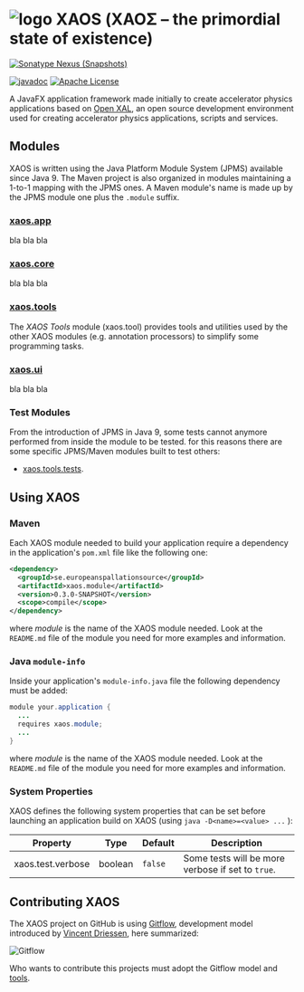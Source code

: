 # ![logo](https://github.com/ESSICS/XAOS/blob/feature/XAOS-11/doc/logo-small.png) XAOS (ΧΑΟΣ – the primordial state of existence)
<!-- # ![logo](https://github.com/ESSICS/XAOS/blob/master/doc/logo-small.png) XAOS (ΧΑΟΣ – the primordial state of existence) -->

[![Sonatype Nexus (Snapshots)](https://img.shields.io/nexus/s/https/oss.sonatype.org/se.europeanspallationsource/xaos.svg)](https://oss.sonatype.org/content/repositories/snapshots/se/europeanspallationsource/xaos/)
<!--[![Maven Central](https://img.shields.io/maven-central/v/se.europeanspallationsource/xaos.svg)](https://repo1.maven.org/maven2/se/europeanspallationsource/xaos)-->
[![javadoc](https://www.javadoc.io/badge/se.europeanspallationsource/xaos.svg)](https://www.javadoc.io/doc/se.europeanspallationsource/xaos)
[![Apache License](https://img.shields.io/badge/license-Apache%20License%202.0-yellow.svg)](http://www.apache.org/licenses/LICENSE-2.0)

A JavaFX application framework made initially to create accelerator physics
applications based on [Open XAL](https://github.com/openxal/openxal), an open
source development environment used for creating accelerator physics
applications, scripts and services.


## Modules

XAOS is written using the Java Platform Module System (JPMS) available since
Java 9. The Maven project is also organized in modules maintaining a 1-to-1
mapping with the JPMS ones. A Maven module's name is made up by the JPMS module
one plus the `.module` suffix.

### [xaos.app](https://github.com/ESSICS/XAOS/tree/feature/XAOS-11/xaos.app.module)
<!-- ### [xaos.app](https://github.com/ESSICS/XAOS/tree/master/xaos.app.module) -->

bla bla bla

### [xaos.core](https://github.com/ESSICS/XAOS/tree/feature/XAOS-11/xaos.core.module)
<!-- ### [xaos.core](https://github.com/ESSICS/XAOS/tree/master/xaos.core.module) -->

bla bla bla

### [xaos.tools](https://github.com/ESSICS/XAOS/tree/feature/XAOS-11/xaos.tools.module)
<!-- ### [xaos.tools](https://github.com/ESSICS/XAOS/tree/master/xaos.tools.module) -->

The _XAOS Tools_ module (xaos.tool) provides tools and utilities used by the
other XAOS modules (e.g. annotation processors) to simplify some programming
tasks.

### [xaos.ui](https://github.com/ESSICS/XAOS/tree/feature/XAOS-11/xaos.ui.module)
<!-- ### [xaos.ui](https://github.com/ESSICS/XAOS/tree/master/xaos.ui.module) -->

bla bla bla

### Test Modules

From the introduction of JPMS in Java 9, some tests cannot anymore performed from
inside the module to be tested. for this reasons there are some specific
JPMS/Maven modules built to test others:

* [xaos.tools.tests](https://github.com/ESSICS/XAOS/tree/feature/XAOS-11/xaos.tools.tests.module).
<!-- * [xaos.tools.tests](https://github.com/ESSICS/XAOS/tree/master/xaos.tools.tests.module). -->

## Using XAOS


### Maven

Each XAOS module needed to build your application require a dependency in the
application's `pom.xml` file like the following one:

```xml
<dependency>
  <groupId>se.europeanspallationsource</groupId>
  <artifactId>xaos.module</artifactId>
  <version>0.3.0-SNAPSHOT</version>
  <scope>compile</scope>
</dependency>
```

where _module_ is the name of the XAOS module needed. Look at the `README.md`
file of the module you need for more examples and information.


### Java `module-info`

Inside your application's `module-info.java` file the following dependency must
be added:

```java
module your.application {
  ...
  requires xaos.module;
  ...
}
```

where _module_ is the name of the XAOS module needed. Look at the `README.md`
file of the module you need for more examples and information.


### System Properties

XAOS defines the following system properties that can be set before launching
an application build on XAOS (using `java -D<name>=<value> ...` ):

Property | Type | Default | Description
-------- | ---- | ------- | -----------
xaos.test.verbose | boolean | `false` | Some tests will be more verbose if set to `true`.


## Contributing XAOS


The XAOS project on GitHub is using [Gitflow](https://blog.axosoft.com/gitflow/),
development model introduced by [Vincent Driessen](http://nvie.com/posts/a-successful-git-branching-model/),
here summarized:

![Gitflow](http://nvie.com/img/git-model@2x.png)

Who wants to contribute this projects must adopt the Gitflow model and
[tools](https://github.com/nvie/gitflow).
